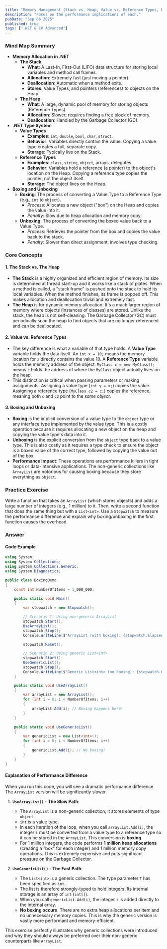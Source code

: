 ```yaml
---
title: "Memory Management (Stack vs. Heap, Value vs. Reference Types, Boxing/Unboxing)"
description: "Focus on the performance implications of each."
pubDate: "Sep 06 2025"
published: true
tags: [".NET & C# Advanced"]
---
```


### Mind Map Summary

- **Memory Allocation in .NET**
  - **The Stack**
    - **What**: A Last-In, First-Out (LIFO) data structure for storing local variables and method call frames.
    - **Allocation**: Extremely fast (just moving a pointer).
    - **Deallocation**: Automatic when a method exits.
    - **Stores**: Value Types, and pointers (references) to objects on the Heap.
  - **The Heap**
    - **What**: A large, dynamic pool of memory for storing objects (Reference Types).
    - **Allocation**: Slower; requires finding a free block of memory.
    - **Deallocation**: Handled by the Garbage Collector (GC).
- **.NET Type System**
  - **Value Types**
    - **Examples**: `int`, `double`, `bool`, `char`, `struct`.
    - **Behavior**: Variables directly contain the value. Copying a value type creates a full, separate copy.
    - **Storage**: Typically live on the Stack.
  - **Reference Types**
    - **Examples**: `class`, `string`, `object`, arrays, delegates.
    - **Behavior**: Variables hold a reference (a pointer) to the object's location on the Heap. Copying a reference type copies the pointer, not the object itself.
    - **Storage**: The object lives on the Heap.
- **Boxing and Unboxing**
  - **Boxing**: The process of converting a Value Type to a Reference Type (e.g., `int` to `object`).
    - *Process*: Allocates a new object ("box") on the Heap and copies the value into it.
    - *Penalty*: Slow due to heap allocation and memory copy.
  - **Unboxing**: The process of converting the boxed value back to a Value Type.
    - *Process*: Retrieves the pointer from the box and copies the value back to the stack.
    - *Penalty*: Slower than direct assignment; involves type checking.

### Core Concepts

#### 1. The Stack vs. The Heap
- **The Stack** is a highly organized and efficient region of memory. Its size is determined at thread start-up and it works like a stack of plates. When a method is called, a "stack frame" is pushed onto the stack to hold its local variables. When the method finishes, its frame is popped off. This makes allocation and deallocation trivial and extremely fast.
- **The Heap** is for dynamic memory allocation. It's a much larger region of memory where objects (instances of classes) are stored. Unlike the stack, the heap is not self-cleaning. The Garbage Collector (GC) must periodically scan the heap to find objects that are no longer referenced and can be deallocated.

#### 2. Value vs. Reference Types
- The key difference is what a variable of that type holds. A **Value Type** variable holds the data itself. An `int x = 10;` means the memory location for `x` directly contains the value 10. A **Reference Type** variable holds the memory address of the object. `MyClass c = new MyClass();` means `c` holds the address of where the `MyClass` object actually lives on the heap.
- This distinction is critical when passing parameters or making assignments. Assigning a value type (`int y = x;`) copies the value. Assigning a reference type (`MyClass c2 = c;`) copies the reference, meaning both `c` and `c2` point to the *same object*.

#### 3. Boxing and Unboxing
- **Boxing** is the implicit conversion of a value type to the `object` type or any interface type implemented by the value type. This is a costly operation because it requires allocating a new object on the heap and copying the value type's data into it.
- **Unboxing** is the explicit conversion from the `object` type back to a value type. This is also costly as it requires a type check to ensure the object is a boxed value of the correct type, followed by copying the value out of the box.
- **Performance Impact**: These operations are performance killers in tight loops or data-intensive applications. The non-generic collections like `ArrayList` are notorious for causing boxing because they store everything as `object`.

### Practice Exercise

Write a function that takes an `ArrayList` (which stores objects) and adds a large number of integers (e.g., 1 million) to it. Then, write a second function that does the same thing but with a `List<int>`. Use a `Stopwatch` to measure the performance difference and explain why boxing/unboxing in the first function causes the overhead.

### Answer

#### Code Example

```csharp
using System;
using System.Collections;
using System.Collections.Generic;
using System.Diagnostics;

public class BoxingDemo
{
    const int NumberOfItems = 1_000_000;

    public static void Main()
    {
        var stopwatch = new Stopwatch();

        // Scenario 1: Using non-generic ArrayList
        stopwatch.Start();
        UseArrayList();
        stopwatch.Stop();
        Console.WriteLine($"ArrayList (with boxing): {stopwatch.ElapsedMilliseconds} ms");

        stopwatch.Reset();

        // Scenario 2: Using generic List<int>
        stopwatch.Start();
        UseGenericList();
        stopwatch.Stop();
        Console.WriteLine($"Generic List<int> (no boxing): {stopwatch.ElapsedMilliseconds} ms");
    }

    public static void UseArrayList()
    {
        var arrayList = new ArrayList();
        for (int i = 0; i < NumberOfItems; i++)
        {
            arrayList.Add(i); // Boxing happens here!
        }
    }

    public static void UseGenericList()
    {
        var genericList = new List<int>();
        for (int i = 0; i < NumberOfItems; i++)
        {
            genericList.Add(i); // No boxing!
        }
    }
}
```

#### Explanation of Performance Difference

When you run this code, you will see a dramatic performance difference. The `ArrayList` version will be significantly slower.

1.  **`UseArrayList()` - The Slow Path**: 
    -   The `ArrayList` is a non-generic collection; it stores elements of type `object`.
    -   `int` is a value type.
    -   In each iteration of the loop, when you call `arrayList.Add(i)`, the integer `i` must be converted from a value type to a reference type so it can be stored in the `ArrayList`. This conversion is **boxing**.
    -   For 1 million integers, the code performs **1 million heap allocations** (creating a "box" for each integer) and 1 million memory copy operations. This is extremely expensive and puts significant pressure on the Garbage Collector.

2.  **`UseGenericList()` - The Fast Path**:
    -   The `List<int>` is a generic collection. The type parameter `T` has been specified as `int`.
    -   The list is therefore strongly-typed to hold integers. Its internal storage is an array of `int` (`int[]`).
    -   When you call `genericList.Add(i)`, the integer `i` is added directly to the internal array. 
    -   **No boxing occurs**. There are no extra heap allocations per item and no unnecessary memory copies. This is why the generic version is vastly more performant and memory-efficient.

This exercise perfectly illustrates why generic collections were introduced and why they should always be preferred over their non-generic counterparts like `ArrayList`.